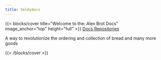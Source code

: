 ```yaml
---
title: Goldydocs
---
```


{{< blocks/cover title="Welcome to the: Alex Brot Docs" image_anchor="top" height="full" >}}
<a class="btn btn-lg btn-primary me-3 mb-4" href="/docs/docs">
  Docs <i class="fas fa-arrow-alt-circle-right ms-2"></i>
</a>
<a class="btn btn-lg btn-secondary me-3 mb-4" href="https://github.com/orgs/alex-brot/repositories">
  Repositories <i class="fab fa-github ms-2 "></i>
</a>
<p class="lead mt-5">A way to revolutionize the ordering and collection of bread and many more goods</p>
{{< /blocks/cover >}}
